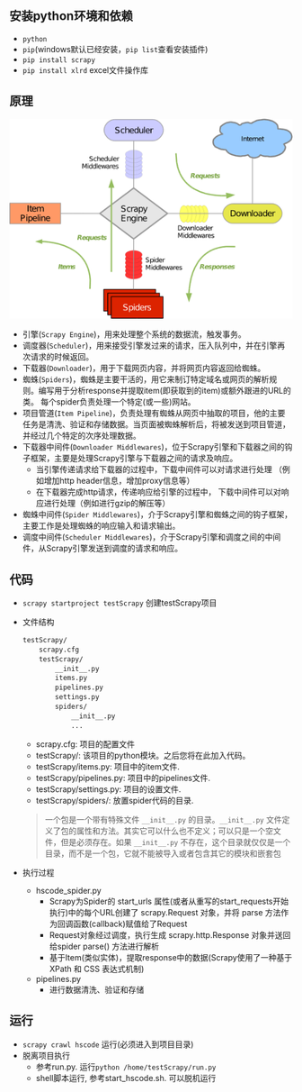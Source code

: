 ## 安装python环境和依赖

- `python`
- `pip`(windows默认已经安装，`pip list`查看安装插件)
- `pip install scrapy`
- `pip install xlrd` excel文件操作库

## 原理

![image](scrapy.png)

- 引擎(`Scrapy Engine`)，用来处理整个系统的数据流，触发事务。
- 调度器(`Scheduler`)，用来接受引擎发过来的请求，压入队列中，并在引擎再次请求的时候返回。
- 下载器(`Downloader`)，用于下载网页内容，并将网页内容返回给蜘蛛。
- 蜘蛛(`Spiders`)，蜘蛛是主要干活的，用它来制订特定域名或网页的解析规则。编写用于分析response并提取item(即获取到的item)或额外跟进的URL的类。 每个spider负责处理一个特定(或一些)网站。
- 项目管道(`Item Pipeline`)，负责处理有蜘蛛从网页中抽取的项目，他的主要任务是清洗、验证和存储数据。当页面被蜘蛛解析后，将被发送到项目管道，并经过几个特定的次序处理数据。
- 下载器中间件(`Downloader Middlewares`)，位于Scrapy引擎和下载器之间的钩子框架，主要是处理Scrapy引擎与下载器之间的请求及响应。
    - 当引擎传递请求给下载器的过程中，下载中间件可以对请求进行处理 （例如增加http header信息，增加proxy信息等）
    - 在下载器完成http请求，传递响应给引擎的过程中， 下载中间件可以对响应进行处理（例如进行gzip的解压等）
- 蜘蛛中间件(`Spider Middlewares`)，介于Scrapy引擎和蜘蛛之间的钩子框架，主要工作是处理蜘蛛的响应输入和请求输出。
- 调度中间件(`Scheduler Middlewares`)，介于Scrapy引擎和调度之间的中间件，从Scrapy引擎发送到调度的请求和响应。

## 代码

- `scrapy startproject testScrapy` 创建testScrapy项目
- 文件结构

    ```html
    testScrapy/
        scrapy.cfg
        testScrapy/
            __init__.py
            items.py
            pipelines.py
            settings.py
            spiders/
                __init__.py
                ...
    ```
    - scrapy.cfg: 项目的配置文件
    - testScrapy/: 该项目的python模块。之后您将在此加入代码。
    - testScrapy/items.py: 项目中的item文件.
    - testScrapy/pipelines.py: 项目中的pipelines文件.
    - testScrapy/settings.py: 项目的设置文件.
    - testScrapy/spiders/: 放置spider代码的目录.
    
    > 一个包是一个带有特殊文件 `__init__.py` 的目录。`__init__.py` 文件定义了包的属性和方法。其实它可以什么也不定义；可以只是一个空文件，但是必须存在。如果 `__init__.py` 不存在，这个目录就仅仅是一个目录，而不是一个包，它就不能被导入或者包含其它的模块和嵌套包

- 执行过程
    - hscode_spider.py
        - Scrapy为Spider的 start_urls 属性(或者从重写的start_requests开始执行)中的每个URL创建了 scrapy.Request 对象，并将 parse 方法作为回调函数(callback)赋值给了Request
        - Request对象经过调度，执行生成 scrapy.http.Response 对象并送回给spider parse() 方法进行解析
        - 基于Item(类似实体)，提取response中的数据(Scrapy使用了一种基于 XPath 和 CSS 表达式机制)
    - pipelines.py
        - 进行数据清洗、验证和存储

## 运行

- `scrapy crawl hscode` 运行(必须进入到项目目录)
- 脱离项目执行
    - 参考run.py. 运行`python /home/testScrapy/run.py`
    - shell脚本运行, 参考start_hscode.sh. 可以脱机运行